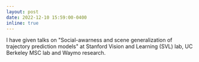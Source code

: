 ```yaml
---
layout: post
date: 2022-12-10 15:59:00-0400
inline: true
---
```


I have given talks on "Social-awarness and scene generalization of trajectory prediction models" at Stanford Vision and Learning (SVL) lab, UC Berkeley MSC lab and Waymo research.
